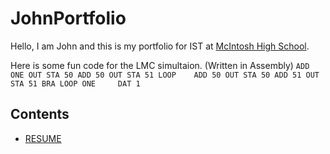 # JohnPortfolio
Hello, I am John and this is my portfolio for IST at [McIntosh High School](https://www.fcboe.org/mhs).

Here is some fun code for the LMC simultaion. (Written in Assembly)
      ``` ADD ONE
        OUT
        STA 50
        ADD 50
        OUT
        STA 51
LOOP	ADD 50
        OUT
        STA 50
        ADD 51
        OUT
        STA 51
        BRA LOOP
ONE 	DAT 1 ```

## Contents
- [RESUME](RESUME.md)
